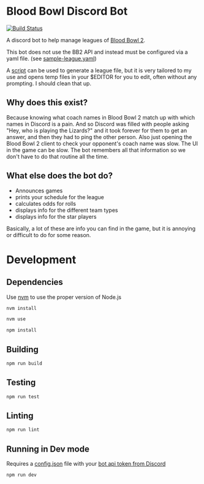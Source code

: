 # Blood Bowl Discord Bot

[![Build Status](https://github.com/tanelso2/blood-bowl-discord-bot/actions/workflows/pr-testing.js.yml/badge.svg)](https://github.com/tanelso2/blood-bowl-discord-bot/actions/workflows/pr-testing.js.yml)

A discord bot to help manage leagues of [Blood Bowl 2](https://store.steampowered.com/app/236690/Blood_Bowl_2/).

This bot does not use the BB2 API and instead must be configured via a yaml file. (see [sample-league.yaml](./sample-league.yaml))

A [script](./scripts/make-league.ts) can be used to generate a league file, but it is very tailored to my use and opens temp files in your $EDITOR for you to edit, often without any prompting. I should clean that up.

## Why does this exist?

Because knowing what coach names in Blood Bowl 2 match up with which names in Discord is a pain. And so Discord was filled with people asking "Hey, who is playing the Lizards?" and it took forever for them to get an answer, and then they had to ping the other person. Also just opening the Blood Bowl 2 client to check your opponent's coach name was slow. The UI in the game can be slow. The bot remembers all that information so we don't have to do that routine all the time.

## What else does the bot do?

* Announces games
* prints your schedule for the league
* calculates odds for rolls
* displays info for the different team types
* displays info for the star players

Basically, a lot of these are info you can find in the game, but it is annoying or difficult to do for some reason.

# Development

## Dependencies

Use [nvm](https://github.com/nvm-sh/nvm) to use the proper version of Node.js

```bash
nvm install

nvm use
```

```bash
npm install
```

## Building

```bash
npm run build
```

## Testing

```bash
npm run test
```

## Linting

```bash
npm run lint
```

## Running in Dev mode

Requires a [config.json](https://discordjs.guide/creating-your-bot/#using-config-json) file with your [bot api token from Discord](https://discordjs.guide/preparations/setting-up-a-bot-application.html#your-bot-s-token)

```bash
npm run dev
```
